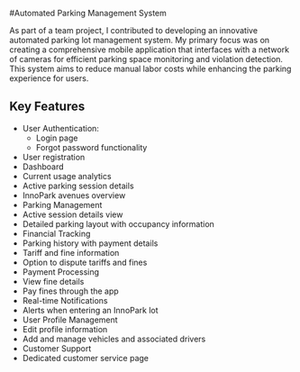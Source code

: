 #Automated Parking Management System

As part of a team project, I contributed to developing an innovative automated parking lot management system. My primary focus was on creating a comprehensive mobile application that interfaces with a network of cameras for efficient parking space monitoring and violation detection. This system aims to reduce manual labor costs while enhancing the parking experience for users.

## Key Features
- User Authentication:
  - Login page
  - Forgot password functionality
 - User registration
- Dashboard
 - Current usage analytics
 - Active parking session details
 - InnoPark avenues overview
- Parking Management
 - Active session details view
 - Detailed parking layout with occupancy information
- Financial Tracking
 - Parking history with payment details
 - Tariff and fine information
 - Option to dispute tariffs and fines
- Payment Processing
 - View fine details
 - Pay fines through the app
- Real-time Notifications
 - Alerts when entering an InnoPark lot
- User Profile Management
 - Edit profile information
 - Add and manage vehicles and associated drivers
- Customer Support
 - Dedicated customer service page

